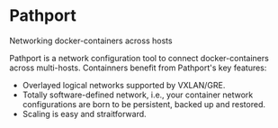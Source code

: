 # Pathport
Networking docker-containers across hosts

Pathport is a network configuration tool to connect docker-containers across multi-hosts. Containners benefit from Pathport's key features:
* Overlayed logical networks supported by VXLAN/GRE.
* Totally software-defined network, i.e., your container network configurations are born to be persistent, backed up and restored.
* Scaling is easy and straitforward.
